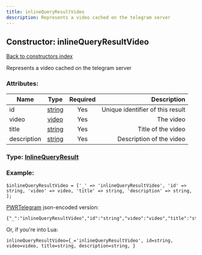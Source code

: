 ```yaml
---
title: inlineQueryResultVideo
description: Represents a video cached on the telegram server
---
```

## Constructor: inlineQueryResultVideo  
[Back to constructors index](index.md)



Represents a video cached on the telegram server

### Attributes:

| Name     |    Type       | Required | Description |
|----------|:-------------:|:--------:|------------:|
|id|[string](../types/string.md) | Yes|Unique identifier of this result|
|video|[video](../types/video.md) | Yes|The video|
|title|[string](../types/string.md) | Yes|Title of the video|
|description|[string](../types/string.md) | Yes|Description of the video|



### Type: [InlineQueryResult](../types/InlineQueryResult.md)


### Example:

```
$inlineQueryResultVideo = ['_' => 'inlineQueryResultVideo', 'id' => string, 'video' => video, 'title' => string, 'description' => string, ];
```  

[PWRTelegram](https://pwrtelegram.xyz) json-encoded version:

```
{"_":"inlineQueryResultVideo","id":"string","video":"video","title":"string","description":"string"}
```


Or, if you're into Lua:  


```
inlineQueryResultVideo={_='inlineQueryResultVideo', id=string, video=video, title=string, description=string, }

```


